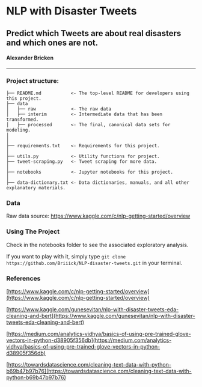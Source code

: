 # NLP with Disaster Tweets

## Predict which Tweets are about real disasters and which ones are not.

#### Alexander Bricken

---

### Project structure:

```
├── README.md           <- The top-level README for developers using this project.
├── data
│   ├── raw             <- The raw data
│   ├── interim         <- Intermediate data that has been transformed.
│   ├── processed       <- The final, canonical data sets for modeling.
│
│
├── requirements.txt    <- Requirements for this project.
│
├── utils.py            <- Utility functions for project.
├── tweet-scraping.py   <- Tweet scraping for more data.
│
├── notebooks           <- Jupyter notebooks for this project.
│
├── data-dictionary.txt <- Data dictionaries, manuals, and all other explanatory materials.
```

### Data

Raw data source: https://www.kaggle.com/c/nlp-getting-started/overview

### Using The Project

Check in the notebooks folder to see the associated exploratory analysis.

If you want to play with it, simply type `git clone https://github.com/Briiick/NLP-disaster-tweets.git` in your terminal.
### References

[https://www.kaggle.com/c/nlp-getting-started/overview](https://www.kaggle.com/c/nlp-getting-started/overview)

[https://www.kaggle.com/gunesevitan/nlp-with-disaster-tweets-eda-cleaning-and-bert](https://www.kaggle.com/gunesevitan/nlp-with-disaster-tweets-eda-cleaning-and-bert)

[https://medium.com/analytics-vidhya/basics-of-using-pre-trained-glove-vectors-in-python-d38905f356db](https://medium.com/analytics-vidhya/basics-of-using-pre-trained-glove-vectors-in-python-d38905f356db)

[https://towardsdatascience.com/cleaning-text-data-with-python-b69b47b97b76](https://towardsdatascience.com/cleaning-text-data-with-python-b69b47b97b76)
